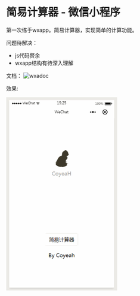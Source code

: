 # 简易计算器 - 微信小程序

第一次练手wxapp。简易计算器，实现简单的计算功能。

问题待解决：

* js代码赘余
* wxapp结构有待深入理解

文档：
![wxadoc](https://mp.weixin.qq.com/debug/wxadoc/dev/)

效果:

![gif-sCalc](https://github.com/Coyeah/wxapp-sCalc/blob/master/wxapp_calc.gif)